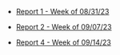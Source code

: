 
- [Report 1 - Week of 08/31/23](https://github.com/Berkeley-MDes/tdf-fa23-yanishi1221/blob/main/weekly-reports/2023_08_31.md#report-1---week-of-08312023)

- [Report 2 - Week of 09/07/23](https://github.com/Berkeley-MDes/tdf-fa23-yanishi1221/blob/743a42c8a71fa2469a5f871f7a358534bf3b40ad/weekly-reports/2023_09_07.md)

- [Report 4 - Week of 09/14/23](https://github.com/Berkeley-MDes/tdf-fa23-yanishi1221/blob/743a42c8a71fa2469a5f871f7a358534bf3b40ad/weekly-reports/2023_09_14.md)

